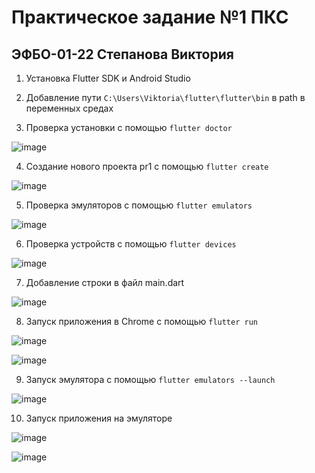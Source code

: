 # Практическое задание №1 ПКС
## ЭФБО-01-22 Степанова Виктория

1. Установка Flutter SDK и Android Studio

  
2. Добавление пути `C:\Users\Viktoria\flutter\flutter\bin` в path в переменных средах

   
3. Проверка установки с помощью `flutter doctor`
   
![image](https://github.com/user-attachments/assets/fac7eaa4-e0ba-4e4a-816b-1d55f6e2ddcc)


4. Создание нового проекта pr1 с помощью `flutter create`

![image](https://github.com/user-attachments/assets/7cb9bc0b-3ac9-41da-82a2-8ba54b34cde4)


5. Проверка эмуляторов с помощью `flutter emulators`
   
![image](https://github.com/user-attachments/assets/5758b5f7-b84a-4ad4-9d9f-53a691217645)


6. Проверка устройств с помощью `flutter devices`
   
![image](https://github.com/user-attachments/assets/a322170a-0b15-4b9e-8f25-d6a3ab17185e)


7. Добавление строки в файл main.dart

![image](https://github.com/user-attachments/assets/3c56d0f0-29af-4cd2-8ac8-121474ff9ddd)


8. Запуск приложения в Chrome с помощью `flutter run`
   
![image](https://github.com/user-attachments/assets/1cfce590-2075-4027-b486-34d941f5af37)

![image](https://github.com/user-attachments/assets/c3584b58-833e-47ce-9d98-3d8afec4e4a4)


9. Запуск эмулятора с помощью `flutter emulators --launch`

![image](https://github.com/user-attachments/assets/71cf64dc-fcf3-4087-a426-97bd8e5ed574)


10. Запуск приложения на эмуляторе

![image](https://github.com/user-attachments/assets/eb82d565-1b52-4719-b079-a9b373e08af4)

![image](https://github.com/user-attachments/assets/58343bc3-61ca-4624-9790-eda5f8e1dae8)



